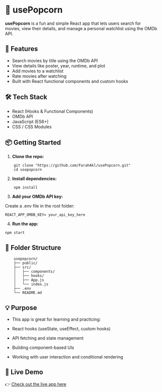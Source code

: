 # 🍿 usePopcorn

**usePopcorn** is a fun and simple React app that lets users search for movies, view their details, and manage a personal watchlist using the OMDb API.

## 🚀 Features

- Search movies by title using the OMDb API  
- View details like poster, year, runtime, and plot  
- Add movies to a watchlist  
- Rate movies after watching  
- Built with React functional components and custom hooks

## 🛠️ Tech Stack

- React (Hooks & Functional Components)  
- OMDb API  
- JavaScript (ES6+)  
- CSS / CSS Modules  

## 📦 Getting Started

1. **Clone the repo:**

```
    git clone "https://github.com/FarahAkl/usePopcorn.git"
    cd usepopcorn
```
2. **Install dependencies:**

```
    npm install
```
3. **Add your OMDb API key:**

Create a .env file in the root folder:

```
REACT_APP_OMDB_KEY= your_api_key_here
```
4. **Run the app:**

```
npm start
```

## 📁 Folder Structure

```
    usepopcorn/
    ├── public/
    ├── src/
    │   ├── components/
    │   ├── hooks/
    │   ├── App.js
    │   └── index.js
    ├── .env
    └── README.md
```
## 💡 Purpose
- This app is great for learning and practicing:

- React hooks (useState, useEffect, custom hooks)

- API fetching and state management

- Building component-based UIs

- Working with user interaction and conditional rendering

## 🔗 Live Demo

👉 [Check out the live app here](https://use-popcorn-seven-steel.vercel.app/) 
